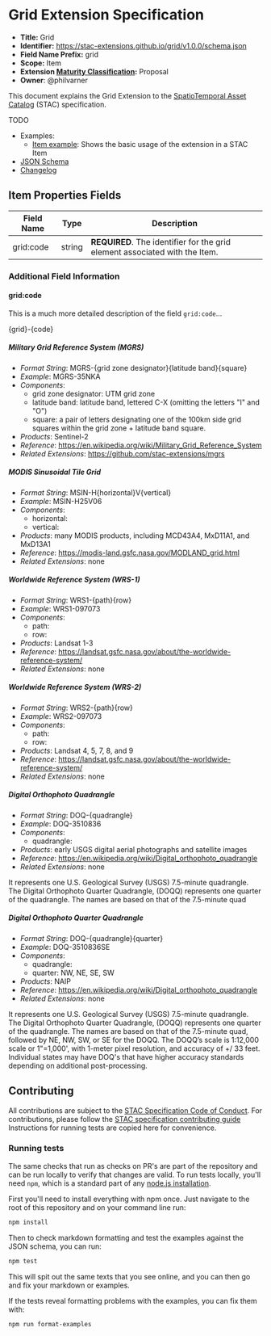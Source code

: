 # Grid Extension Specification

- **Title:** Grid
- **Identifier:** <https://stac-extensions.github.io/grid/v1.0.0/schema.json>
- **Field Name Prefix:** grid
- **Scope:** Item
- **Extension [Maturity Classification](https://github.com/radiantearth/stac-spec/tree/master/extensions/README.md#extension-maturity):** Proposal
- **Owner**: @philvarner

This document explains the Grid Extension to the [SpatioTemporal Asset Catalog](https://github.com/radiantearth/stac-spec) (STAC) specification.

TODO

- Examples:
  - [Item example](examples/item.json): Shows the basic usage of the extension in a STAC Item
- [JSON Schema](json-schema/schema.json)
- [Changelog](./CHANGELOG.md)

## Item Properties Fields

| Field Name | Type   | Description                                  |
| ---------- | ------ | -------------------------------------------- |
| grid:code  | string | **REQUIRED**. The identifier for the grid element associated with the Item. |

### Additional Field Information

#### grid:code

This is a much more detailed description of the field `grid:code`...

{grid}-{code}

##### Military Grid Reference System (MGRS)

- *Format String*: MGRS-{grid zone designator}{latitude band}{square}
- *Example*: MGRS-35NKA
- *Components*:
  - grid zone designator: UTM grid zone
  - latitude band: latitude band, lettered C-X (omitting the letters "I" and "O") 
  - square: a pair of letters designating one of the 100km side grid squares within the grid zone + latitude band square. 
- *Products*: Sentinel-2
- *Reference*: <https://en.wikipedia.org/wiki/Military_Grid_Reference_System>
- *Related Extensions*: <https://github.com/stac-extensions/mgrs>

##### MODIS Sinusoidal Tile Grid

- *Format String*: MSIN-H{horizontal}V{vertical}
- *Example*: MSIN-H25V06
- *Components*:
  - horizontal:
  - vertical:
- *Products*: many MODIS products, including MCD43A4, MxD11A1, and MxD13A1
- *Reference*: <https://modis-land.gsfc.nasa.gov/MODLAND_grid.html>
- *Related Extensions*: none

##### Worldwide Reference System (WRS-1) 

- *Format String*: WRS1-{path}{row}
- *Example*: WRS1-097073
- *Components*:
  - path:
  - row:
- *Products*: Landsat 1-3
- *Reference*: <https://landsat.gsfc.nasa.gov/about/the-worldwide-reference-system/>
- *Related Extensions*: none

##### Worldwide Reference System (WRS-2) 

- *Format String*: WRS2-{path}{row}
- *Example*: WRS2-097073
- *Components*:
  - path:
  - row:
- *Products*: Landsat 4, 5, 7, 8, and 9
- *Reference*: <https://landsat.gsfc.nasa.gov/about/the-worldwide-reference-system/>
- *Related Extensions*: none

##### Digital Orthophoto Quadrangle

- *Format String*: DOQ-{quadrangle}
- *Example*: DOQ-3510836
- *Components*:
  - quadrangle:
- *Products*: early USGS digital aerial photographs and satellite images 
- *Reference*: <https://en.wikipedia.org/wiki/Digital_orthophoto_quadrangle>
- *Related Extensions*: none

It represents one U.S. Geological Survey (USGS) 7.5-minute quadrangle. The Digital Orthophoto Quarter Quadrangle, (DOQQ) represents one quarter of the quadrangle. The names are based on that of the 7.5-minute quad

##### Digital Orthophoto Quarter Quadrangle

- *Format String*: DOQ-{quadrangle}{quarter}
- *Example*: DOQ-3510836SE
- *Components*:
  - quadrangle:
  - quarter: NW, NE, SE, SW
- *Products*: NAIP
- *Reference*: <https://en.wikipedia.org/wiki/Digital_orthophoto_quadrangle>
- *Related Extensions*: none

It represents one U.S. Geological Survey (USGS) 7.5-minute quadrangle. The Digital Orthophoto Quarter Quadrangle, (DOQQ) represents one quarter of the quadrangle. The names are based on that of the 7.5-minute quad, followed by NE, NW, SW, or SE for the DOQQ. The DOQQ’s scale is 1:12,000 scale or 1"=1,000', with 1-meter pixel resolution, and accuracy of +/ 33 feet. Individual states may have DOQ's that have higher accuracy standards depending on additional post-processing.

## Contributing

All contributions are subject to the
[STAC Specification Code of Conduct](https://github.com/radiantearth/stac-spec/blob/master/CODE_OF_CONDUCT.md).
For contributions, please follow the
[STAC specification contributing guide](https://github.com/radiantearth/stac-spec/blob/master/CONTRIBUTING.md) Instructions
for running tests are copied here for convenience.

### Running tests

The same checks that run as checks on PR's are part of the repository and can be run locally to verify that changes are valid. 
To run tests locally, you'll need `npm`, which is a standard part of any [node.js installation](https://nodejs.org/en/download/).

First you'll need to install everything with npm once. Just navigate to the root of this repository and on 
your command line run:
```bash
npm install
```

Then to check markdown formatting and test the examples against the JSON schema, you can run:
```bash
npm test
```

This will spit out the same texts that you see online, and you can then go and fix your markdown or examples.

If the tests reveal formatting problems with the examples, you can fix them with:
```bash
npm run format-examples
```
